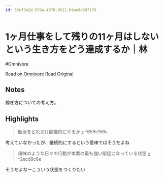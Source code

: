 ```yaml
---
id: 53cf341d-559a-4978-9621-b9ae9d697176
---
```


# 1ヶ月仕事をして残りの11ヶ月はしないという生き方をどう達成するか｜林
#Omnivore

[Read on Omnivore](https://omnivore.app/me/1-11-190c4fe217a)
[Read Original](https://note.com/photograpy_tips/n/n15448995a3c2)

## Notes

稼ぎ方についての考え方。

## Highlights

> 販促をどれだけ間接的にやるか [⤴️](https://omnivore.app/me/1-11-190c4fe217a#659c156c-ed34-4f2c-964b-dab7e7f56cdb)  ^659c156c

考えていなかったが、継続的にするという意味ではそうだよね

> 趣味のような日々の行動が本業の最も強い販促になっている状態 [⤴️](https://omnivore.app/me/1-11-190c4fe217a#2ecd9c6e-6c70-4c5c-8315-d71c3c456d61)  ^2ecd9c6e

そうだよなーこういう状態をつくりたい

